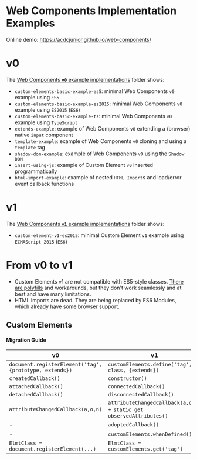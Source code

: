 # Web Components Implementation Examples

Online demo: https://acdcjunior.github.io/web-components/

# v0

The [Web Components **`v0`** example implementations](v0/index.html) folder shows:

- `custom-elements-basic-example-es5`: minimal Web Components `v0` example using `ES5`
- `custom-elements-basic-example-es2015`: minimal Web Components `v0` example using `ES2015` (`ES6`)
- `custom-elements-basic-example-ts`: minimal Web Components `v0` example using `TypeScript`
- `extends-example`: example of Web Components `v0` extending a (browser) native `input` component
- `template-example`: example of Web Components `v0` cloning and using a `template` tag
- `shadow-dom-example`: example of Web Components `v0` using the `Shadow DOM`
- `insert-using-js`: example of Custom Element `v0` inserted programmatically
- `html-import-example`: example of nested `HTML Import`s and load/error event callback functions

# v1

The [Web Components **`v1`** example implementations](v1/index.html) folder shows:

- `custom-element-v1-es2015`: minimal Custom Element <code>v1</code> example using <code>ECMAScript 2015</code> (<code>ES6</code>)


# From v0 to v1

- Custom Elements v1 are not compatible with ES5-style classes.
 [There are polyfills](https://github.com/webcomponents/custom-elements#es5-vs-es2015) and workarounds, but they don't work seamlessly and at best and have many limitations.
- HTML Imports are dead. They are being replaced by ES6 Modules, which already have some browser support. 

## Custom Elements



#### Migration Guide

| v0  | v1 |
| ------------- | ------------- |
| `document.registerElement('tag', {prototype, extends})` | `customElements.define('tag', class, {extends})` |
| `createdCallback()`  | `constructor()` |
| `attachedCallback()`  | `connectedCallback()` |
| `detachedCallback()`  | `disconnectedCallback()` |
| `attributeChangedCallback(a,o,n)`  | `attributeChangedCallback(a,o,n)` + `static get observedAttributes()` |
| -  | `adoptedCallback()` |
| - | `customElements.whenDefined()` |
| `ElmtClass = document.registerElement(...)` | `ElmtClass = customElements.get('tag')` |
